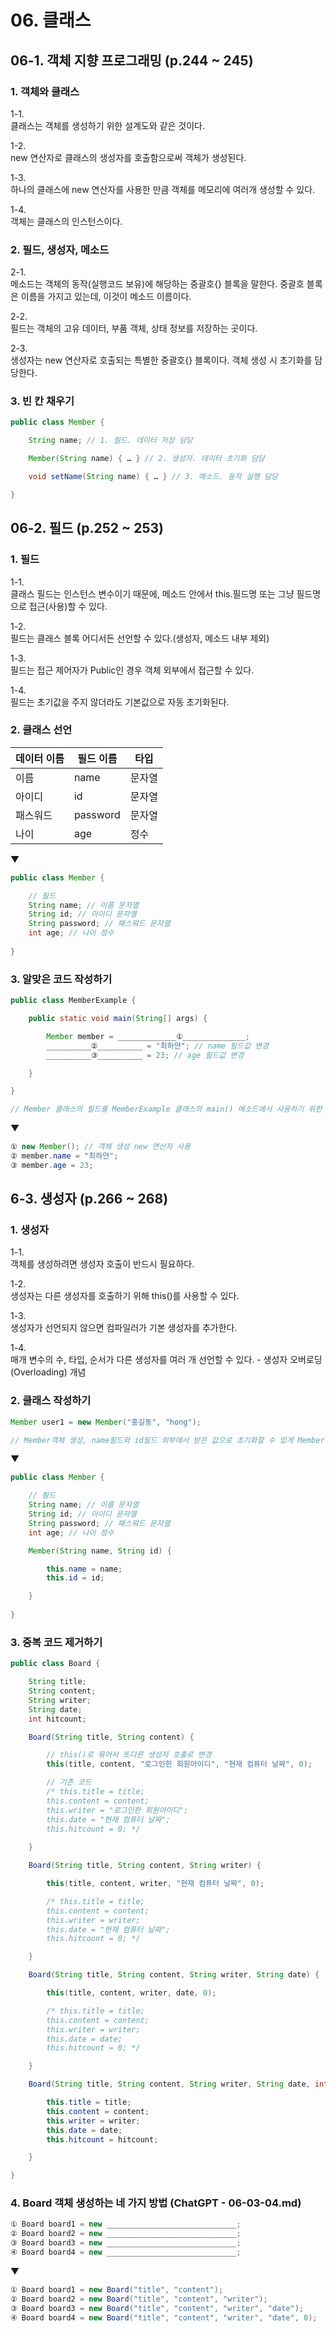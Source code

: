 # 06. 클래스

## 06-1. 객체 지향 프로그래밍 (p.244 ~ 245)

### 1. 객체와 클래스

1-1.  
클래스는 객체를 생성하기 위한 설계도와 같은 것이다.

1-2.  
new 연산자로 클래스의 생성자를 호출함으로써 객체가 생성된다.

1-3.  
하나의 클래스에 new 연산자를 사용한 만큼 객체를 메모리에 여러개 생성할 수 있다.

1-4.  
객체는 클래스의 인스턴스이다.

### 2. 필드, 생성자, 메소드

2-1.  
메소드는 객체의 동작(실행코드 보유)에 해당하는 중괄호{} 블록을 말한다. 중괄호 블록은 이름을 가지고 있는데, 이것이 메소드 이름이다.

2-2.  
필드는 객체의 고유 데이터, 부품 객체, 상태 정보를 저장하는 곳이다.

2-3.  
생성자는 new 연산자로 호출되는 특별한 중괄호{} 블록이다. 객체 생성 시 초기화를 담당한다.

### 3. 빈 칸 채우기
``` java
public class Member {

    String name; // 1. 필드. 데이터 저장 담당

    Member(String name) { … } // 2. 생성자. 데이터 초기화 담당

    void setName(String name) { … } // 3. 메소드. 동작 실행 담당

}
```

## 06-2. 필드 (p.252 ~ 253)

### 1. 필드

1-1.  
클래스 필드는 인스턴스 변수이기 때문에, 메소드 안에서 this.필드명 또는 그냥 필드명으로 접근(사용)할 수 있다.

1-2.  
필드는 클래스 블록 어디서든 선언할 수 있다.(생성자, 메소드 내부 제외)

1-3.  
필드는 접근 제어자가 Public인 경우 객체 외부에서 접근할 수 있다. 

1-4.  
필드는 초기값을 주지 않더라도 기본값으로 자동 초기화된다.

### 2. 클래스 선언

| 데이터 이름 | 필드 이름 | 타입  |
|-------------|-----------|-------|
| 이름        | name      | 문자열 |
| 아이디      | id        | 문자열 |
| 패스워드    | password  | 문자열 |
| 나이        | age       | 정수  |

▼
``` java
public class Member {

    // 필드
    String name; // 이름 문자열
    String id; // 아이디 문자열
    String password; // 패스워드 문자열
    int age; // 나이 정수
    
}
```

### 3. 알맞은 코드 작성하기
``` java
public class MemberExample {

    public static void main(String[] args) {

        Member member = _____________①______________;
        __________②__________ = "최하얀"; // name 필드값 변경
        __________③__________ = 23; // age 필드값 변경

    }

}

// Member 클래스의 필드를 MemberExample 클래스의 main() 메소드에서 사용하기 위한 코드 작성하기
```
▼
``` java
① new Member(); // 객체 생성 new 연산자 사용
② member.name = "최하얀";
③ member.age = 23;
```

## 6-3. 생성자 (p.266 ~ 268)

### 1. 생성자

1-1.  
객체를 생성하려면 생성자 호출이 반드시 필요하다.

1-2.  
생성자는 다른 생성자를 호출하기 위해 this()를 사용할 수 있다.

1-3.  
생성자가 선언되지 않으면 컴파일러가 기본 생성자를 추가한다.

1-4.  
매개 변수의 수, 타입, 순서가 다른 생성자를 여러 개 선언할 수 있다. - 생성자 오버로딩(Overloading) 개념

### 2. 클래스 작성하기
``` java
Member user1 = new Member("홍길동", "hong");

// Member객체 생성, name필드와 id필드 외부에서 받은 값으로 초기화할 수 있게 Member 클래스 코드 작성
```
▼
``` java
public class Member {

    // 필드
    String name; // 이름 문자열
    String id; // 아이디 문자열
    String password; // 패스워드 문자열
    int age; // 나이 정수

    Member(String name, String id) {

        this.name = name;
        this.id = id;

    }
    
}
```

### 3. 중복 코드 제거하기
``` java
public class Board {

	String title;
	String content;
	String writer;
	String date;
	int hitcount;

	Board(String title, String content) {

		// this()로 묶어서 또다른 생성자 호출로 변경
        this(title, content, "로그인한 회원아이디", "현재 컴퓨터 날짜", 0);

        // 기존 코드
        /* this.title = title;
        this.content = content;
        this.writer = "로그인한 회원아이디";
        this.date = "현재 컴퓨터 날짜";
        this.hitcount = 0; */
       
	}

	Board(String title, String content, String writer) {

		this(title, content, writer, "현재 컴퓨터 날짜", 0);

        /* this.title = title;
        this.content = content;
        this.writer = writer;
        this.date = "현재 컴퓨터 날짜";
        this.hitcount = 0; */

	}

	Board(String title, String content, String writer, String date) {

		this(title, content, writer, date, 0);

        /* this.title = title;
        this.content = content;
        this.writer = writer;
        this.date = date;
        this.hitcount = 0; */

	}

	Board(String title, String content, String writer, String date, int hitcount) {

		this.title = title;
		this.content = content;
		this.writer = writer;
		this.date = date;
		this.hitcount = hitcount;

	}

}
```

### 4. Board 객체 생성하는 네 가지 방법 (ChatGPT - 06-03-04.md)
``` java
① Board board1 = new _____________________________;
② Board board2 = new _____________________________;
③ Board board3 = new _____________________________;
④ Board board4 = new _____________________________;
```
▼
``` java
① Board board1 = new Board("title", "content");
② Board board2 = new Board("title", "content", "writer");
③ Board board3 = new Board("title", "content", "writer", "date");
④ Board board4 = new Board("title", "content", "writer", "date", 0);
```